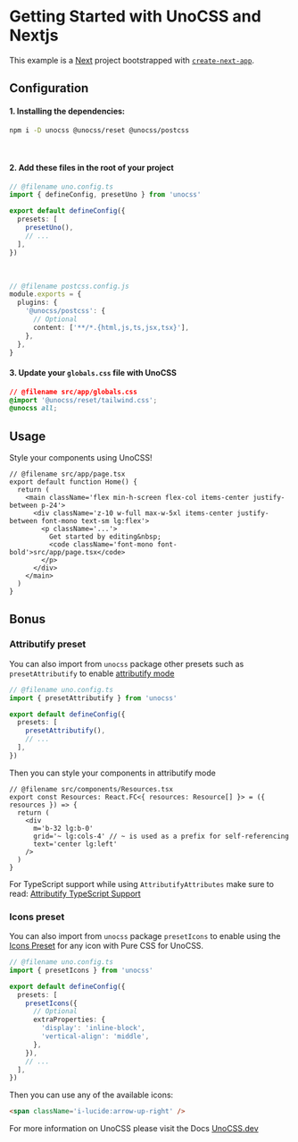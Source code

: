 # Getting Started with UnoCSS and Nextjs

This example is a [Next](https://nextjs.org/) project bootstrapped with [`create-next-app`](https://github.com/vercel/next.js/tree/canary/packages/create-next-app).

## Configuration

#### 1. Installing the dependencies:

```bash
npm i -D unocss @unocss/reset @unocss/postcss
```

<br>

#### 2. Add these files in the root of your project

```ts
// @filename uno.config.ts
import { defineConfig, presetUno } from 'unocss'

export default defineConfig({
  presets: [
    presetUno(),
    // ...
  ],
})
 ```

<br>

 ```ts
// @filename postcss.config.js
module.exports = {
   plugins: {
     '@unocss/postcss': {
       // Optional
       content: ['**/*.{html,js,ts,jsx,tsx}'],
     },
   },
}
 ```

 #### 3. Update your `globals.css` file with UnoCSS

```css
// @filename src/app/globals.css
@import '@unocss/reset/tailwind.css';
@unocss all;
 ```
## Usage 

Style your components using UnoCSS!

```tsx
// @filename src/app/page.tsx
export default function Home() {
  return (
    <main className='flex min-h-screen flex-col items-center justify-between p-24'>
      <div className='z-10 w-full max-w-5xl items-center justify-between font-mono text-sm lg:flex'>
        <p className='...'>
          Get started by editing&nbsp;
          <code className='font-mono font-bold'>src/app/page.tsx</code>
        </p>
      </div>
    </main>
  )
}
```

## Bonus

### Attributify preset

You can also import from `unocss` package other presets such as `presetAttributify` to enable [attributify mode](https://unocss.dev/presets/attributify#attributify-preset)

```ts
// @filename uno.config.ts
import { presetAttributify } from 'unocss'

export default defineConfig({
  presets: [
    presetAttributify(),
    // ...
  ],
})
 ```

Then you can style your components in attributify mode

```tsx
// @filename src/components/Resources.tsx
export const Resources: React.FC<{ resources: Resource[] }> = ({ resources }) => {
  return (
    <div
      m='b-32 lg:b-0'
      grid='~ lg:cols-4' // ~ is used as a prefix for self-referencing
      text='center lg:left'
    />
  )
}
```

For TypeScript support while using `AttributifyAttributes` make sure to read: [Attributify TypeScript Support](https://unocss.dev/presets/attributify#typescript-support-jsx-tsx)

### Icons preset

You can also import from `unocss` package `presetIcons` to enable using the [Icons Preset](https://unocss.dev/presets/icons) for any icon with Pure CSS for UnoCSS.

```ts
// @filename uno.config.ts
import { presetIcons } from 'unocss'

export default defineConfig({
  presets: [
    presetIcons({
      // Optional
      extraProperties: {
        'display': 'inline-block',
        'vertical-align': 'middle',
      },
    }),
    // ...
  ],
})
 ```

 Then you can use any of the available icons:

 ```html
 <span className='i-lucide:arrow-up-right' />
 ```

 For more information on UnoCSS please visit the Docs [UnoCSS.dev](https://unocss.dev/)